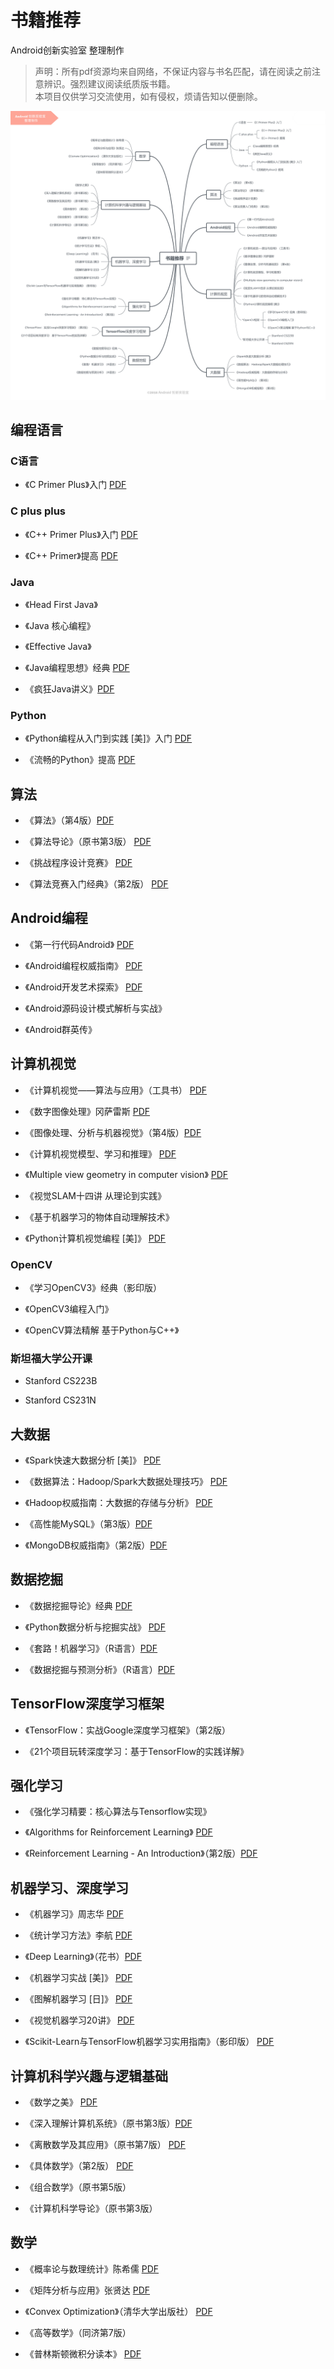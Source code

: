 # 书籍推荐
Android创新实验室 整理制作
> 声明：所有pdf资源均来自网络，不保证内容与书名匹配，请在阅读之前注意辨识。强烈建议阅读纸质版书籍。   
> 本项目仅供学习交流使用，如有侵权，烦请告知以便删除。        

![book](./book.jpg)

## 编程语言     

### C语言     

* 《C Primer Plus》入门 [PDF](https://pan.baidu.com/s/1gdDBP9T)   

### C plus plus   

* 《C++ Primer Plus》入门 [PDF](https://pan.baidu.com/s/1nv7J92L)  

* 《C++ Primer》提高 [PDF](https://pan.baidu.com/s/1sk21Ahf)    


### Java    

* 《Head First Java》

* 《Java 核心编程》

* 《Effective Java》

* 《Java编程思想》经典 [PDF](http://vdisk.weibo.com/s/uvlsIKkNoLEAy)   

* 《疯狂Java讲义》[PDF](https://pan.baidu.com/s/12pR78)    

### Python    

* 《Python编程从入门到实践 [美]》入门 [PDF](https://pan.baidu.com/s/1jIsxtPk)    

* 《流畅的Python》提高 [PDF](https://pan.baidu.com/s/1i4ZtSWl)  

## 算法     


* 《算法》（第4版）[PDF](http://vdisk.weibo.com/s/AcSJGKVz_XiVt)     

* 《算法导论》（原书第3版） [PDF](https://pan.baidu.com/s/1c0lJmPq)    

* 《挑战程序设计竞赛》 [PDF](https://pan.baidu.com/s/1c2GeKik)     

* 《算法竞赛入门经典》（第2版） [PDF](https://pan.baidu.com/s/1c2w0cKC)  



## Android编程    

* 《第一行代码Android》 [PDF](https://pan.baidu.com/s/1hrXnSji)    

* 《Android编程权威指南》 [PDF](https://pan.baidu.com/s/1mgtPkko)    

* 《Android开发艺术探索》 [PDF](https://pan.baidu.com/s/1o8iseiI)

* 《Android源码设计模式解析与实战》

* 《Android群英传》

## 计算机视觉     

* 《计算机视觉——算法与应用》（工具书） [PDF](http://vdisk.weibo.com/s/AcSJGKVz_Xj0s)   

* 《数字图像处理》冈萨雷斯 [PDF](https://pan.baidu.com/s/1o6T1KEI)    

* 《图像处理、分析与机器视觉》（第4版）[PDF](https://pan.baidu.com/s/10eGz6)      

* 《计算机视觉模型、学习和推理》 [PDF](http://book.ucdrs.superlib.net/views/specific/2929/bookDetail.jsp?dxNumber=000016661170&d=603652CF34D1D8C13E5F7BCACCA4CFDB)     

* 《Multiple view geometry in computer vision》 [PDF](http://vdisk.weibo.com/s/daQjrTsJChAzC)     

* 《视觉SLAM十四讲 从理论到实践》     

* 《基于机器学习的物体自动理解技术》     

* 《Python计算机视觉编程 [美]》 [PDF](https://pan.baidu.com/s/1slUtBC5)   

### OpenCV        

* 《学习OpenCV3》经典（影印版）  

* 《OpenCV3编程入门》    

* 《OpenCV算法精解 基于Python与C++》    


### 斯坦福大学公开课    

* Stanford CS223B   

* Stanford CS231N    

## 大数据    

* 《Spark快速大数据分析 [美]》 [PDF](https://pan.baidu.com/s/1i4ReEgP)    

* 《数据算法：Hadoop/Spark大数据处理技巧》 [PDF](http://book.ucdrs.superlib.net/views/specific/2929/bookDetail.jsp?dxNumber=000016213214&d=727B0D16DC1C0DE09BEC935AD4DD551F)    

* 《Hadoop权威指南：大数据的存储与分析》 [PDF](http://book.ucdrs.superlib.net/views/specific/2929/bookDetail.jsp?dxNumber=000016651684&d=8DF3F5F0A7B975F0F7AC6B3CBEB3026F)    

* 《高性能MySQL》（第3版）[PDF](https://pan.baidu.com/s/1o6jt2WE)    

* 《MongoDB权威指南》（第2版）[PDF](http://vdisk.weibo.com/s/muZ-4)    


## 数据挖掘    


* 《数据挖掘导论》经典 [PDF](http://home.ustc.edu.cn/~jw1992/book/introduction_to_DM.pdf)   

* 《Python数据分析与挖掘实战》 [PDF](http://vdisk.weibo.com/s/b643JsWsSRlWe)     


* 《套路！机器学习》（R语言）[PDF](https://scientistcafe.com/book/)    

* 《数据挖掘与预测分析》（R语言）[PDF](http://book.ucdrs.superlib.net/views/specific/2929/bookDetail.jsp?dxNumber=000016524217&d=8CE4E3CD71147B5314575AA8A9AB319C)    



## TensorFlow深度学习框架   


* 《TensorFlow：实战Google深度学习框架》（第2版）  

* 《21个项目玩转深度学习：基于TensorFlow的实践详解》    


## 强化学习  


* 《强化学习精要：核心算法与Tensorflow实现》     

* 《Algorithms for Reinforcement Learning》 [PDF](http://vdisk.weibo.com/s/z0ugys1Iva5bM)    

* 《Reinforcement Learning - An Introduction》（第2版）[PDF](https://pan.baidu.com/s/134Pnt96xuzCKDtjeGH0vrQ)     


## 机器学习、深度学习   


* 《机器学习》周志华 [PDF](https://pan.baidu.com/s/1KefCMHg8yfRWf4HkxZJvZw)     


* 《统计学习方法》李航 [PDF](http://vdisk.weibo.com/s/sLX7IJK7Id7D)   

* 《Deep Learning》（花书）[PDF](https://pan.baidu.com/s/1jIkLkIM)    

* 《机器学习实战 [美]》 [PDF](https://pan.baidu.com/s/12mqFo)     

* 《图解机器学习 [日]》 [PDF](https://pan.baidu.com/s/1kUCWXYB)    

* 《视觉机器学习20讲》 [PDF](http://book.ucdrs.superlib.net/views/specific/2929/bookDetail.jsp?dxNumber=000015449959&d=2CE333758A3E452AD1455DFF31C7F259)   

* 《Scikit-Learn与TensorFlow机器学习实用指南》（影印版） [PDF](https://github.com/apachecn/hands_on_Ml_with_Sklearn_and_TF)    



## 计算机科学兴趣与逻辑基础     


* 《数学之美》 [PDF](https://pan.baidu.com/s/1nuElD0X)    

* 《深入理解计算机系统》（原书第3版）[PDF](https://pan.baidu.com/s/1P13tEd5105NwpIDnhQeSqg)     

* 《离散数学及其应用》（原书第7版） [PDF](http://edu.15kankan.com/info/nNh568472)     

* 《具体数学》（第2版） [PDF](https://pan.baidu.com/s/1i4S6Qpf)    

* 《组合数学》（原书第5版）   

* 《计算机科学导论》（原书第3版）     


## 数学   

* 《概率论与数理统计》陈希儒 [PDF](https://pan.baidu.com/s/1eQpMh5C)   

* 《矩阵分析与应用》张贤达 [PDF](http://vdisk.weibo.com/s/FlmEhSJru6BA-)  
* 《Convex Optimization》（清华大学出版社） [PDF](http://www.weiyoou.com/share/19165079.html)    

* 《高等数学》（同济第7版）    

* 《普林斯顿微积分读本》 [PDF](普林斯顿微积分读本)      


